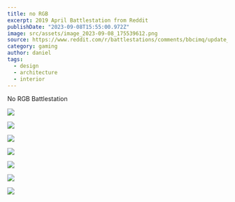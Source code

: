```yaml
---
title: no RGB
excerpt: 2019 April Battlestation from Reddit
publishDate: "2023-09-08T15:55:00.972Z"
image: src/assets/image_2023-09-08_175539612.png
source: https://www.reddit.com/r/battlestations/comments/bbcimq/update_new_monitor_ditched_rgb_new_peripherals/?utm_source=ifttt
category: gaming
author: daniel
tags:
  - design
  - architecture
  - interior
---
```


No RGB Battlestation

![](/src/assets/image_2023-09-08_175635574.png)

![](/src/assets/image_2023-09-08_175706847.png)

![](/src/assets/image_2023-09-08_175729702.png)

![](/src/assets/image_2023-09-08_175759216.png)

![](/src/assets/image_2023-09-08_175817446.png)

![](/src/assets/image_2023-09-08_175910285.png)

![](/src/assets/image_2023-09-08_175941370.png)